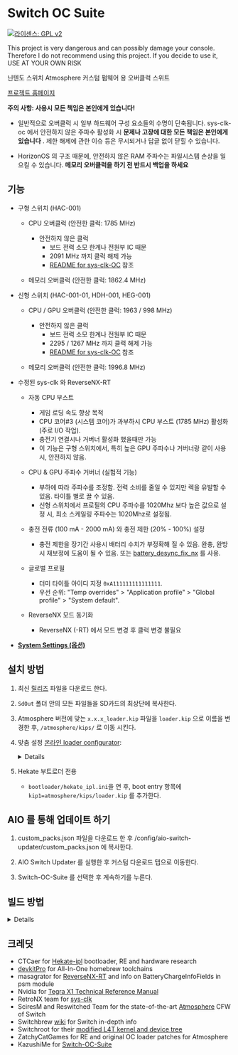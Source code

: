 # Switch OC Suite

[![라이센스: GPL v2](https://img.shields.io/badge/License-GPL_v2-blue.svg)](https://www.gnu.org/licenses/old-licenses/gpl-2.0.en.html)

This project is very dangerous and can possibly damage your console. Therefore I do not recommend using this project. If you decide to use it, USE AT YOUR OWN RISK

닌텐도 스위치 Atmosphere 커스텀 펌웨어 용 오버클럭 스위트

[프로젝트 홈페이지](https://hanai3Bi.github.io/Switch-OC-Suite)

**주의 사항: 사용시 모든 책임은 본인에게 있습니다!**

- 일반적으로 오버클럭 시 일부 하드웨어 구성 요소들의 수명이 단축됩니다. sys-clk-oc 에서 안전하지 않은 주파수 활성화 시 **문제나 고장에 대한 모든 책임은 본인에게 있습니다** . 제한 해제에 관한 이슈 등은 무시되거나 답글 없이 닫힐 수 있습니다.

- HorizonOS 의 구조 때문에, 안전하지 않은 RAM 주파수는 파일시스템 손상을 일으킬 수 있습니다. **메모리 오버클럭을 하기 전 반드시 백업을 하세요**

## 기능

- 구형 스위치 (HAC-001)
  - CPU 오버클럭 (안전한 클럭: 1785 MHz)
    - 안전하지 않은 클럭
      - 보드 전력 소모 한계나 전원부 IC 때문
      - 2091 MHz 까지 클럭 해제 가능
      - [README for sys-clk-OC](https://github.com/hanai3Bi/Switch-OC-Suite/blob/master/Source/sys-clk-OC/README.md) 참조

  - 메모리 오버클럭 (안전한 클럭: 1862.4 MHz)

- 신형 스위치 (HAC-001-01, HDH-001, HEG-001)
  - CPU / GPU 오버클럭 (안전한 클럭: 1963 / 998 MHz)
    - 안전하지 않은 클럭
      - 보드 전력 소모 한계나 전원부 IC 때문
      - 2295 / 1267 MHz 까지 클럭 해제 가능
      - [README for sys-clk-OC](https://github.com/hanai3Bi/Switch-OC-Suite/blob/master/Source/sys-clk-OC/README.md) 참조

  - 메모리 오버클럭 (안전한 클럭: 1996.8 MHz)

- 수정된 sys-clk 와 ReverseNX-RT
  - 자동 CPU 부스트
    - 게임 로딩 속도 향상 목적
    - CPU 코어#3 (시스템 코어)가 과부하시 CPU 부스트 (1785 MHz) 활성화 (주로 I/O 작업).
    - 충전기 연결시나 거버너 활성화 했을때만 가능
    - 이 기능은 구형 스위치에서, 특히 높은 GPU 주파수나 거버너랑 같이 사용시, 안전하지 않음.

  - CPU & GPU 주파수 거버너 (실험적 기능)
    - 부하에 따라 주파수를 조정함. 전력 소비를 줄일 수 있지만 렉을 유발할 수 있음. 타이틀 별로 끌 수 있음.
    - 신형 스위치에서 프로필의 CPU 주파수를 1020Mhz 보다 높은 값으로 설정 시, 최소 스케일링 주파수는 1020Mhz로 설정됨.
  - 충전 전류 (100 mA - 2000 mA) 와 충전 제한 (20% - 100%) 설정
    - 충전 제한을 장기간 사용시 배터리 수치가 부정확해 질 수 있음. 완충, 완방 시 재보정에 도움이 될 수 있음. 또는 [battery_desync_fix_nx](https://github.com/CTCaer/battery_desync_fix_nx) 를 사용.

  - 글로벌 프로필
    - 더미 타이틀 아이디 지정 `0xA111111111111111`.
    - 우선 순위: "Temp overrides" > "Application profile" > "Global profile" > "System default".

  - ReverseNX 모드 동기화
    - ReverseNX (-RT) 에서 모드 변경 후 클럭 변경 불필요

- **[System Settings (옵션)](https://github.com/hanai3Bi/Switch-OC-Suite/blob/master/system_settings.md)**


## 설치 방법

1. 최신 [릴리즈](https://github.com/hanai3Bi/Switch-OC-Suite/releases) 파일을 다운로드 한다.

2. `SdOut` 폴더 안의 모든 파일들을 SD카드의 최상단에 복사한다.

3. Atmosphere 버전에 맞는 `x.x.x_loader.kip` 파일을 `loader.kip` 으로 이름을 변경한 후, `/atmosphere/kips/` 로 이동 시킨다.

4. 맞춤 설정 [온라인 loader configurator](https://hanai3Bi.github.io/Switch-OC-Suite/#config):
    <details>

    | Defaults   | Mariko        | Erista       |
    | ---------- | ------------- | ------------ |
    | CPU OC     | 2295 MHz Max  | 2091 MHz Max |
    | CPU Boost  | 1785 MHz      | N/A          |
    | CPU Volt   | 1235 mV Max   | 1235 mV Max  |
    | GPU OC     | 1267 MHz Max  | N/A          |
    | RAM OC     | 1996 MHz Max  | 1862 MHz Max |
    | RAM Volt   | Disabled      | Disabled     |
    | RAM Timing | Auto-Adjusted | N/A          |

    - Advanced Configuration
      - 신형 스위치 GPU 언더볼팅
        -활성화시 언더볼팅된 dvfs 테이블 사용
        - 제대로 동작하지 않을 수 있음
        - 불안정한 경우, 사용하지 말 것

    </details>

5. Hekate 부트로더 전용
   - `bootloader/hekate_ipl.ini`을 연 후, boot entry 항목에 `kip1=atmosphere/kips/loader.kip` 를 추가한다.

## AIO 를 통해 업데이트 하기

1. custom_packs.json 파일을 다운로드 한 후 /config/aio-switch-updater/custom_packs.json 에 복사한다.

2. AIO Switch Updater 를 실행한 후 커스텀 다운로드 탭으로 이동한다.

3. Switch-OC-Suite 를 선택한 후 계속하기를 누른다. 


## 빌드 방법

<details>

Grab necessary patches from the repo, then compile sys-clk, ReverseNX-RT and Atmosphere loader with devkitpro.

Before compiling Atmosphere loader, run `patch.py` in `Atmosphere/stratosphere/loader/source/` to insert oc module into loader sysmodule.

When compilation is done, uncompress the kip to make it work with configurator: `hactool -t kip1 Atmosphere/stratosphere/loader/out/nintendo_nx_arm64_armv8a/release/loader.kip --uncompress=./loader.kip`

</details>


## 크레딧

- CTCaer for [Hekate-ipl](https://github.com/CTCaer/hekate) bootloader, RE and hardware research
- [devkitPro](https://devkitpro.org/) for All-In-One homebrew toolchains
- masagrator for [ReverseNX-RT](https://github.com/masagrator/ReverseNX-RT) and info on BatteryChargeInfoFields in psm module
- Nvidia for [Tegra X1 Technical Reference Manual](https://developer.nvidia.com/embedded/dlc/tegra-x1-technical-reference-manual)
- RetroNX team for [sys-clk](https://github.com/retronx-team/sys-clk)
- SciresM and Reswitched Team for the state-of-the-art [Atmosphere](https://github.com/Atmosphere-NX/Atmosphere) CFW of Switch
- Switchbrew [wiki](http://switchbrew.org/wiki/) for Switch in-depth info
- Switchroot for their [modified L4T kernel and device tree](https://gitlab.com/switchroot/kernel)
- ZatchyCatGames for RE and original OC loader patches for Atmosphere
- KazushiMe for [Switch-OC-Suite](https://github.com/KazushiMe/Switch-OC-Suite)

